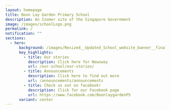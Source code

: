 ```yaml
---
layout: homepage
title: Boon Lay Garden Primary School
description: An Isomer site of the Singapore Government
image: /images/schoolLogo.png
permalink: /
notification: ""
sections:
  - hero:
      background: /images/Resized__Updated_School_website_banner__final_.gif
      key_highlights:
        - title: Our stories
          description: Click here for Newsway
          url: /our-school/our-stories/
        - title: Announcements
          description: Click here to find out more
          url: /announcements/announcements
        - title: Check us out on facebook!
          description: Click for our Facebook page
          url: https://www.facebook.com/BoonlaygardenPS
      variant: center
---
```

